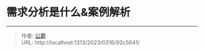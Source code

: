 # 需求分析是什么&案例解析


<!--more-->


---

> 作者: [公爵](https://blog.gjcloak.top)  
> URL: http://localhost:1313/2023/0316/92c5641/  

